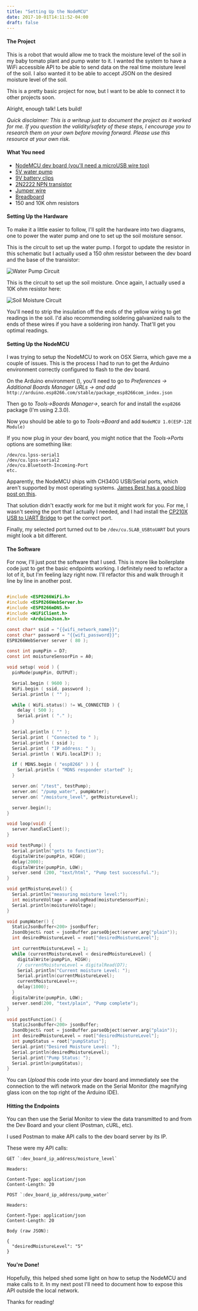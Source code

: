 ```yaml
---
title: "Setting Up the NodeMCU"
date: 2017-10-01T14:11:52-04:00
draft: false
---
```


#### The Project

This is a robot that would allow me to track the moisture level of the soil in my baby tomato plant and pump water to it. I wanted the system to have a WiFi accessible API to be able to send data on the real time moisture level of the soil. I also wanted it to be able to accept JSON on the desired moisture level of the soil.

This is a pretty basic project for now, but I want to be able to connect it to other projects soon.

Alright, enough talk! Lets build!

_Quick disclaimer: This is a writeup just to document the project as it worked for me. If you question the validity/safety of these steps, I encourage you to research them on your own before moving forward. Please use this resource at your own risk._

#### What You need

- [NodeMCU dev board (you'll need a microUSB wire too)](https://www.amazon.com/gp/product/B010O1G1ES/ref=oh_aui_detailpage_o07_s00?ie=UTF8&psc=1)
- [5V water pump](https://www.amazon.com/gp/product/B00JWJIC0K/ref=oh_aui_detailpage_o00_s00?ie=UTF8&psc=1)
- [9V battery clips](https://www.amazon.com/gp/product/B071D98X7K/ref=oh_aui_detailpage_o00_s00?ie=UTF8&psc=1)
- [2N2222 NPN transistor](https://www.amazon.com/Gikfun-Transistor-2N2222A-2N2222-Arduino/dp/B01J7P2XM6/ref=sr_1_1?s=electronics&ie=UTF8&qid=1506886819&sr=1-1&keywords=2n2222+transistor)
- [Jumper wire](https://www.amazon.com/GenBasic-Solderless-Ribbon-Breadboard-Prototyping/dp/B01L5UJ36U/ref=sr_1_1?s=electronics&ie=UTF8&qid=1506886901&sr=1-1&keywords=jumper+wire+male+to+male)
- [Breadboard](https://www.amazon.com/Qunqi-point-Experiment-Breadboard-5-5%C3%978-2%C3%970-85cm/dp/B0135IQ0ZC/ref=sr_1_2_sspa?s=electronics&ie=UTF8&qid=1506887010&sr=1-2-spons&keywords=breadboard&psc=1)
- 150 and 10K ohm resistors

#### Setting Up the Hardware

To make it a little easier to follow, I'll split the hardware into two diagrams, one to power the water pump and one to set up the soil moisture sensor.

This is the circuit to set up the water pump. I forgot to update the resistor in this schematic but I actually used a 150 ohm resistor between the dev board and the base of the transistor:

![Water Pump Circuit](../../images/power_circuit.png)

This is the circuit to set up the soil moisture. Once again, I actually used a 10K ohm resistor here:

![Soil Moisture Circuit](../../images/moisture_circuit.png)

You'll need to strip the insulation off the ends of the yellow wiring to get readings in the soil. I'd also recommending soldering galvanized nails to the ends of these wires if you have a soldering iron handy. That'll get you optimal readings. 

#### Setting Up the NodeMCU

I was trying to setup the NodeMCU to work on OSX Sierra, which gave me a couple of issues. This is the process I had to run to get the Arduino environment correctly configured to flash to the dev board.

On the Arduino environment (), you'll need to go to _Preferences -> Additional Boards Manager URLs -> and add_ `http://arduino.esp8266.com/stable/package_esp8266com_index.json`

Then go to _Tools->Boards Manager->_, search for and install the `esp8266` package (I'm using 2.3.0).

Now you should be able to go to _Tools->Board_ and add `NodeMCU 1.0(ESP-12E Module)`

If you now plug in your dev board, you might notice that the _Tools->Ports_ options are something like:
```
/dev/cu.lpss-serial1
/dev/cu.lpss-serial2
/dev/cu.Bluetooth-Incoming-Port
etc.
```

Apparently, the NodeMCU ships with CH340G USB/Serial ports, which aren't supported by most operating systems. [James Best has a good blog post on this](http://justjibba.net/getting-the-nodemcu-board-to-work-on-mac-os-10-12/).

That solution didn't exactly work for me but it might work for you. For me, I wasn't seeing the port that I actually I needed, and I had install the [CP210X USB to UART Bridge](https://www.silabs.com/products/development-tools/software/usb-to-uart-bridge-vcp-drivers) to get the correct port.  

Finally, my selected port turned out to be `/dev/cu.SLAB_USBtoUART` but yours might look a bit different.

#### The Software

For now, I'll just post the software that I used. This is more like boilerplate code just to get the basic endpoints working. I definitely need to refactor a lot of it, but I'm feeling lazy right now. I'll refactor this and walk through it line by line in another post.

```c

#include <ESP8266WiFi.h>
#include <ESP8266WebServer.h>
#include <ESP8266mDNS.h>
#include <WiFiClient.h>
#include <ArduinoJson.h>

const char* ssid = "{{wifi_network_name}}";
const char* password = "{{wifi_password}}";
ESP8266WebServer server ( 80 );

const int pumpPin = D7;
const int moistureSensorPin = A0;

void setup( void ) {
  pinMode(pumpPin, OUTPUT);

  Serial.begin ( 9600 );
  WiFi.begin ( ssid, password );
  Serial.println ( "" );

  while ( WiFi.status() != WL_CONNECTED ) {
    delay ( 500 );
    Serial.print ( "." );
  }

  Serial.println ( "" );
  Serial.print ( "Connected to " );
  Serial.println ( ssid );
  Serial.print ( "IP address: " );
  Serial.println ( WiFi.localIP() );

  if ( MDNS.begin ( "esp8266" ) ) {
    Serial.println ( "MDNS responder started" );
  }

  server.on( "/test", testPump);
  server.on( "/pump_water", pumpWater);
  server.on( "/moisture_level", getMoistureLevel);

  server.begin();
}

void loop(void) {
  server.handleClient();
}

void testPump() {
  Serial.println("gets to function");
  digitalWrite(pumpPin, HIGH);
  delay(2000);
  digitalWrite(pumpPin, LOW);
  server.send (200, "text/html", "Pump test successful.");
}

void getMoistureLevel() {
  Serial.println("measuring moisture level:");
  int moistureVoltage = analogRead(moistureSensorPin);
  Serial.println(moistureVoltage);
}

void pumpWater() {
  StaticJsonBuffer<200> jsonBuffer;
  JsonObject& root = jsonBuffer.parseObject(server.arg("plain"));
  int desiredMoistureLevel = root["desiredMoistureLevel"];

  int currentMoistureLevel = 1;
  while (currentMoistureLevel < desiredMoistureLevel) {
    digitalWrite(pumpPin, HIGH);
    // currentMoistureLevel = digitalRead(D7);
    Serial.println("Current moisture Level: ");
    Serial.println(currentMoistureLevel);
    currentMoistureLevel++;
    delay(1000);
  }
  digitalWrite(pumpPin, LOW);
  server.send(200, "text/plain", "Pump complete");
}

void postFunction() {
  StaticJsonBuffer<200> jsonBuffer;
  JsonObject& root = jsonBuffer.parseObject(server.arg("plain"));
  int desiredMoistureLevel = root["desiredMoistureLevel"];
  int pumpStatus = root["pumpStatus"];
  Serial.print("Desired Moisture Level: ");
  Serial.println(desiredMoistureLevel);
  Serial.print("Pump Status: ");
  Serial.println(pumpStatus);
}
```

You can _Upload_ this code into your dev board and immediately see the connection to the wifi network made on the Serial Monitor (the magnifying glass icon on the top right of the Arduino IDE).

#### Hitting the Endpoints

You can then use the Serial Monitor to view the data transmitted to and from the Dev Board and your client (Postman, cURL, etc).

I used Postman to make API calls to the dev board server by its IP.

These were my API calls:

```
GET `:dev_board_ip_address/moisture_level`

Headers:

Content-Type: application/json
Content-Length: 20
```

```
POST `:dev_board_ip_address/pump_water`

Headers:

Content-Type: application/json
Content-Length: 20

Body (raw JSON):

{
  "desiredMoistureLevel": "5"
}
```

#### You're Done!

Hopefully, this helped shed some light on how to setup the NodeMCU and make calls to it. In my next post I'll need to document how to expose this API outside the local network.

Thanks for reading!
